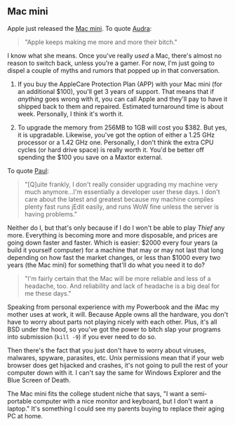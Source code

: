 <!--
title: Cuter than the Cube
created: 12 January 2005 - 10:15 am
updated: 12 January 2005 - 11:11 am
slug: mac-mini
tags: apple
-->

## Mac mini ##

Apple just released the [Mac mini][]. To quote [Audra][]:

> "Apple keeps making me more and more their bitch."

I know what she means. Once you've really _used_ a Mac, there's almost no reason
to switch back, unless you're a gamer. For now, I'm just going to dispel a
couple of myths and rumors that popped up in that conversation.

1. If you buy the AppleCare Protection Plan (APP) with your Mac mini (for an
   additional $100), you'll get 3 years of support. That means that if
   _anything_ goes wrong with it, you can call Apple and they'll pay to have it
   shipped back to them and repaired. Estimated turnaround time is about week.
   Personally, I think it's worth it.

2. To upgrade the memory from 256MB to 1GB will cost you $382. But yes, it is
   upgradable. Likewise, you've got the option of either a 1.25 GHz processor or
   a 1.42 GHz one. Personally, I don't think the extra CPU cycles (or hard drive
   space) is really worth it. You'd be better off spending the $100 you save on
   a Maxtor external.

To quote [Paul][]:

> "[Q]uite frankly, I don't really consider upgrading my machine very much
> anymore...I'm essentially a developer user these days. I don't care about the
> latest and greatest because my machine compiles plenty fast runs jEdit easily,
> and runs WoW fine unless the server is having problems."

Neither do I, but that's only because if I do I won't be able to play _Thief_
any more. Everything is becoming more and more disposable, and prices are going
down faster and faster. Which is easier: $2000 every four years (a build it
yourself computer) for a machine that may or may not last that long depending on
how fast the market changes, or less than $1000 every two years (the Mac mini)
for something that'll do what you need it to do?

> "I'm fairly certain that the Mac will be more reliable and less of a headache,
> too. And reliability and lack of headache is a big deal for me these days."

Speaking from personal experience with my Powerbook and the iMac my mother uses
at work, it will. Because Apple owns all the hardware, you don't have to worry
about parts not playing nicely with each other. Plus, it's all BSD under the
hood, so you've got the power to bitch slap your programs into submission (`kill -9`)
if you ever need to do so.

Then there's the fact that you just don't have to worry about viruses, malwares,
spyware, parasites, etc. Unix permissions mean that if your web browser does get
hijacked and crashes, it's not going to pull the rest of your computer down with
it. I can't say the same for Windows Explorer and the Blue Screen of Death.

The Mac mini fits the college student niche that says, "I want a semi-portable
computer with a nice monitor and keyboard, but I don't want a laptop." It's
something I could see my parents buying to replace their aging PC at home.

[Mac mini]: http://apple.com/macmini/ "Apple: Mac mini"
[Audra]: http://livejournal.com/users/foxfirefey/93532.html "Audra (LiveJournal): The new Mac Mini..."
[Paul]: http://www.livejournal.com/users/foxfirefey/93532.html?thread=294492#t294492 "Paul (LiveJournal): The new Mac Mini... (via Audra)"
